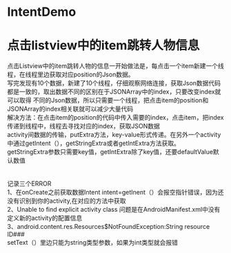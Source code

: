 # IntentDemo
点击listview中的item跳转人物信息
===
点击Listview中的item跳转人物的信息一开始做法是，每点击一个item新建一个线程，在线程里边获取对应position的Json数据。</br>
写完发现有10个数据，新建了10个线程，仔细观察网络连接，获取Json数据代码都是一致的，取出数据不同的区别在于JSONArray中的index，只要改变index就可以取得
不同的Json数据，所以只需要一个线程，把点击item的position和JSONArray的index相关联就可以减少大量代码</br>
解决方法：在点击item的position的代码中传入需要的index，点击item，把index传递到线程中，线程去寻找对应的index，获取JSON数据</br>
activity间数据的传输，putExtra方法，key-value形式传递。在另外一个activity中通过getIntent（），getStringExtra或者getIntExtra方法获取。</br>
getStringExtra参数只需要key值，getIntExtra除了key值，还要defaultValue默认数值  </br>
</br>
</br>
记录三个ERROR</br>
1、在onCreate之前获取数据Intent intent=getInent（）会报空指针错误，因为还没有识别到你的activity,在对应的方法中获取  </br>
2、Unable to find explicit activity class    问题是在AndroidManifest.xml中没有定义新的activity的配置信息  </br>
3、android.content.res.Resources$NotFoundException:String resource ID###</br>
setText（）里边只能为string类型参数，如果为int类型就会报错
